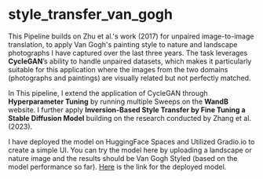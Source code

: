 # style_transfer_van_gogh


This Pipeline builds on Zhu et al.'s work (2017) for unpaired image-to-image translation, to apply Van Gogh's painting style to nature and landscape photographs I have captured over the last three years. The task leverages **CycleGAN**’s ability to handle unpaired datasets, which makes it particularly suitable for this application where the images from the two domains (photographs and paintings) are visually related but not perfectly matched. 

In This pipeline, I extend the application of CycleGAN through **Hyperparameter Tuning** by running multiple Sweeps on the **WandB** website. I further apply **Inversion-Based Style Transfer by Fine Tuning a Stable Diffusion Model** building on the research conducted by Zhang et al. (2023). 


I have deployed the model on HuggingFace Spaces and Utilized Gradio.io to create a simple UI. You can try the model here by uploading a landscape or nature image and the results should be Van Gogh Styled (based on the model performance so far). [Here](https://huggingface.co/spaces/rwankhalifa/van_gogh) is the link for the deployed model.
